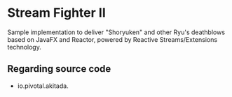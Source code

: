 # Stream Fighter II
Sample implementation to deliver "Shoryuken" and other Ryu's deathblows based on JavaFX and Reactor, powered by Reactive Streams/Extensions technology.

## Regarding source code

* io.pivotal.akitada.
